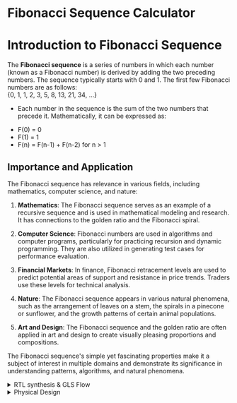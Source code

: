 # Fibonacci Sequence Calculator

# Introduction to Fibonacci Sequence

The **Fibonacci sequence** is a series of numbers in which each number (known as a Fibonacci number) is derived by adding the two preceding numbers. The sequence typically starts with 0 and 1. The first few Fibonacci numbers are as follows:  
{0, 1, 1, 2, 3, 5, 8, 13, 21, 34, ...}  

* Each number in the sequence is the sum of the two numbers that precede it. Mathematically, it can be expressed as:
- F(0) = 0  
- F(1) = 1  
- F(n) = F(n-1) + F(n-2) for n > 1

  
## Importance and Application

The Fibonacci sequence has relevance in various fields, including mathematics, computer science, and nature:

1. **Mathematics**: The Fibonacci sequence serves as an example of a recursive sequence and is used in mathematical modeling and research. It has connections to the golden ratio and the Fibonacci spiral.

2. **Computer Science**: Fibonacci numbers are used in algorithms and computer programs, particularly for practicing recursion and dynamic programming. They are also utilized in generating test cases for performance evaluation.

3. **Financial Markets**: In finance, Fibonacci retracement levels are used to predict potential areas of support and resistance in price trends. Traders use these levels for technical analysis.

4. **Nature**: The Fibonacci sequence appears in various natural phenomena, such as the arrangement of leaves on a stem, the spirals in a pinecone or sunflower, and the growth patterns of certain animal populations.

5. **Art and Design**: The Fibonacci sequence and the golden ratio are often applied in art and design to create visually pleasing proportions and compositions.

The Fibonacci sequence's simple yet fascinating properties make it a subject of interest in multiple domains and demonstrate its significance in understanding patterns, algorithms, and natural phenomena.

<details>
  <summary> RTL synthesis & GLS Flow </summary>

## RTL (Register-Transfer Level)

- **Definition**: RTL is a level of abstraction in digital circuit design where the behavior of a circuit is represented using registers and the data transfers between them.
- **Usage**: RTL design is a crucial step in hardware design where the functionality of the digital circuit is described using a register transfer language (HDL) like VHDL or Verilog. It serves as an intermediate representation before synthesis.

## GLS (Gate-Level Simulation)

- **Definition**: GLS is a simulation technique used to verify the logical correctness of a design after synthesis. It operates at the gate-level, taking into account the specific gates and interconnections used in the target technology.
- **Usage**: GLS ensures that the synthesized netlist matches the intended functionality of the RTL description. It's a critical step in the verification process for digital circuits.

## Icarus Verilog (iverilog)

- **Definition**: Icarus Verilog, often referred to as iverilog, is an open-source Verilog simulation and synthesis tool. It is used for compiling and simulating Verilog designs.
- **Usage**: Icarus Verilog is utilized by digital design engineers for simulating and validating RTL designs described in the Verilog hardware description language. It helps in debugging and testing digital circuits.

## Yosys

- **Definition**: Yosys is an open-source framework for RTL synthesis and formal verification. It takes RTL descriptions (in Verilog, for example) and generates gate-level representations for different target technologies.
- **Usage**: Yosys is used for RTL synthesis, which transforms high-level RTL descriptions into gate-level netlists suitable for manufacturing. It also offers formal verification capabilities.

## GTKWave

- **Definition**: GTKWave is an open-source waveform viewer for viewing simulation output. It is used to visualize digital signals and their behavior over time.
- **Usage**: GTKWave is commonly used for analyzing and debugging simulation results from various digital design tools. It provides a graphical representation of signal waveforms, helping designers understand and troubleshoot their circuits.

These tools play crucial roles in digital design, verification, and simulation processes, ensuring the correctness and functionality of digital circuits at different levels of abstraction.  

* Pre-Simulation   

- Create the verilog file using command  -  
  ```` vim fib_seq_calc.v````  
   with the code given.
  
````
module fib_seq_calc (
  input  clk,
  input  rst,
  input  [5:0] n,          // Input for the desired Fibonacci sequence number (6 bits)
  output wire [31:0] out
);

  // Registers to store the current and previous values of the Fibonacci counter
  reg [31:0] RegA, RegB ;
  reg [5:0] counter;      // Counter to keep track of Fibonacci sequence number
  reg [31:0] par_out;

  always @(posedge clk or posedge rst) begin
    if (rst) begin
      RegA <= 32'h1;     // Start RegA with the second value of the Fibonacci series - '1'
      RegB <= 32'h0;     // Start RegB with the first value of the Fibonacci series - '0'
      counter <= 6'b0;   // Reset the counter to zero
     end
    else begin
      if (counter <= n) begin
        RegA <= (RegB == 32'h80000000) ? 32'h1 : (RegA + RegB); // if RegB == 2^31, reset RegA
        RegB <= (RegB == 32'h80000000) ? 32'h0 : RegA;           // if RegB == 2^31, reset RegB
        par_out <=  RegB ; // RegB output stored as par_out
       	counter <= counter + 1; // Increment the counter
        end
      else
	par_out = 32'h0;      // 32'h0 output stored as par_out
    end
  end

  assign out = par_out;

endmodule
	  
````

![Screenshot from 2023-11-03 07-27-36](https://github.com/lalithlochanr/pes_fibonacci/assets/108328466/03e7c8b4-0049-451b-897f-41248e68bcf2)



-Create the test-bench using command -      
```` vim tb_fib_seq_calc.v````  
with the code given.

````
module tb_fib_seq_calc ();

  reg clk, rst;
  wire [31:0] out;
  reg [5:0] n; // User input for the desired Fibonacci sequence number (6 bits)
  wire [5:0] counter; // Counter waveform

  fib_seq_calc u0 (
    .clk(clk),
    .rst(rst),
    .n(n), // Connect the n input
    .out(out)
  );

  always #10 clk = ~clk;

  initial begin
    clk = 0;
    rst = 1;
    n = 0; // Initialize n to 0

    #20 rst = 0;

    // Test case 1: Calculate Fibonacci for n = 0
    n = 0; // Example: Calculate Fibonacci for n = 0
    #20 
    rst = 0;

    // Wait for the calculation to complete
    #500; // Adjust this as needed

    // Reset the input, output, and counter to zero
    n = 0;
    rst = 1;

    // Wait before starting the next test case
    #100;


    // Test case 2: Calculate Fibonacci for n = 1
    n = 1; // Example: Calculate Fibonacci for n = 1
    #20
    rst = 0;

    // Wait for the calculation to complete
    #500; // Adjust this as needed

    // Reset the input, output, and counter to zero
    n = 0;
    rst = 1;

    // Wait before starting the next test case
    #100;

    // Test case 3: Calculate Fibonacci for n = 2
    n = 2; // Example: Calculate Fibonacci for n = 2
    #20
    rst = 0;

    // Wait for the calculation to complete
    #500; // Adjust this as needed

    // Reset the input, output, and counter to zero
    n = 0;
    rst = 1;

    // Wait before starting the next test case
    #100;


    // Test case 4: Calculate Fibonacci for n = 3
    n = 3; // Example: Calculate Fibonacci for n = 3
    #20
    rst = 0;

    // Wait for the calculation to complete
    #500; // Adjust this as needed

    // Reset the input, output, and counter to zero
    n = 0;
    rst = 1;

    // Wait before starting the next test case
    #100;

    // Test case 5: Calculate Fibonacci for n = 21
    n = 21; // Example: Calculate Fibonacci for n = 21
    #20
    rst = 0;

    // Wait for the calculation to complete
    #500; // Adjust this as needed

    // Reset the input, output, and counter to zero
    n = 0;
    rst = 1;

    // Test case 6: Calculate Fibonacci for n = 45
    n = 45; // Example: Calculate Fibonacci for n = 45
    #20
    rst = 0;

    // Wait for the calculation to complete
    #2000; // Adjust this as needed

    // Reset the input, output, and counter to zero
    n = 0;
    rst = 1;

    // Wait before starting the next test case
    #100;

    // Finish simulation
    $finish;
  end

  initial begin
    $dumpfile("dump_fib_seq_calc.vcd");
    $dumpvars(0);
  end

endmodule
````

![Screenshot from 2023-11-03 07-29-47](https://github.com/lalithlochanr/pes_fibonacci/assets/108328466/b6f67c88-7715-4f72-bb04-91c2b2c15b48)



* Simulation
  
- Implement this code using iverilog then execute the file and obtain vcd file and obtain the waveform using gtkwave by following the commands
  below.

  ````
  iverilog fib_seq_calc.v tb_fib_seq_calc.v
  ./a.out
  gtkwave dump_fib_seq_calc.vcd
  ````
![Screenshot from 2023-10-24 23-34-34](https://github.com/lalithlochanr/pes_fibonacci/assets/108328466/7ff0c345-0293-4b6b-8aa1-0144c0fcc1de)

* Verify the waveform - (the bits represent hexadecimal values!!!!)

![Screenshot from 2023-10-24 23-35-18](https://github.com/lalithlochanr/pes_fibonacci/assets/108328466/9f533ff4-8963-43bd-b852-2e21665c732e)

![Screenshot from 2023-10-24 23-35-32](https://github.com/lalithlochanr/pes_fibonacci/assets/108328466/dbb21da7-50b3-4bd2-b6e4-1954009ad118)

![Screenshot from 2023-10-24 23-35-43](https://github.com/lalithlochanr/pes_fibonacci/assets/108328466/1f267662-d98f-43c8-940a-bd26023fb4f6)

![Screenshot from 2023-10-24 23-35-49](https://github.com/lalithlochanr/pes_fibonacci/assets/108328466/aa07a829-5950-4fe9-8ff6-6bd41b388481)

![Screenshot from 2023-10-24 23-36-24](https://github.com/lalithlochanr/pes_fibonacci/assets/108328466/9dfcb302-2d43-469c-be20-44bffd6c1646)

![Screenshot from 2023-10-24 23-36-46](https://github.com/lalithlochanr/pes_fibonacci/assets/108328466/ab948da8-2df3-4406-96d4-4de6849a28ed)

* RTL (Register-Transfer Level) Synthesis

- Invoke yosys

````
read_liberty -lib ../lib/sky130_fd_sc_hd__tt_025C_1v80.lib
read_verilog fib_seq_calc.v
synth -top fibonacci_counter
````
![Screenshot from 2023-11-03 07-19-31](https://github.com/lalithlochanr/pes_fibonacci/assets/108328466/b5601190-b0c2-463e-a69c-3f3417a48a39)

![Screenshot from 2023-11-03 07-19-39](https://github.com/lalithlochanr/pes_fibonacci/assets/108328466/fff07f96-3a64-4ef0-ac17-6a6fa3f80d7c)


- For viewing netlist -

````
abc -liberty -lib ./lib/sky130_fd_sc_hd__tt_025C_1v80.lib
show
````
![Screenshot from 2023-10-24 23-42-16](https://github.com/lalithlochanr/pes_fibonacci/assets/108328466/befcdd17-04a4-458b-b437-9dfcde5afdfc)

![Screenshot from 2023-10-24 23-42-33](https://github.com/lalithlochanr/pes_fibonacci/assets/108328466/2fda4e27-d044-41c0-90f6-9503959346a0)

![Screenshot from 2023-10-24 23-42-50](https://github.com/lalithlochanr/pes_fibonacci/assets/108328466/086fbfad-f024-4bd4-8e70-3ae683645d9b)

![Screenshot from 2023-10-24 23-43-00](https://github.com/lalithlochanr/pes_fibonacci/assets/108328466/51d74c6e-54b1-40f6-a5e8-c1d8abca7127)

![Screenshot from 2023-10-24 23-44-16](https://github.com/lalithlochanr/pes_fibonacci/assets/108328466/c92d28c8-4a2b-4ac1-a7c7-e3d2967bb558)

- To obtain net file -

````
write_verilog fib_seq_calc_net.v
!vim fib_seq_calc_net.v
````
![Screenshot from 2023-11-03 07-23-22](https://github.com/lalithlochanr/pes_fibonacci/assets/108328466/4630c2f2-bb80-4219-a415-59d9c267f9ad)


- To reduce the net file -

````
write_verilog -noattr fib_seq_calc_net.v
!vim fib_seq_calc_net.v
````
![Screenshot from 2023-11-03 07-23-58](https://github.com/lalithlochanr/pes_fibonacci/assets/108328466/cc433596-0c8e-4d20-83e3-a4148b96cc6a)


* GLS (Gate Level Simulation)

- we generate the waveform with the netlist file generated.

````
iverilog ../my_lib/verilog_model/primitives.v ../my_lib/verilog_model/sky130_fd_sc_hd.v fib_seq_calc_net.v tb_fib_seq_calc.v
````
![Screenshot from 2023-10-24 23-48-10](https://github.com/lalithlochanr/pes_fibonacci/assets/108328466/bc86263b-c348-4882-88ca-19edc657b27f)

- execute the file and obtain the waveform.

````
./a.out
gtkwave dump_fib_seq_calc.vcd
````

![Screenshot from 2023-10-24 23-54-53](https://github.com/lalithlochanr/pes_fibonacci/assets/108328466/c79dd18e-049b-4aad-ac4b-473c372f2753)

![Screenshot from 2023-10-24 23-53-38](https://github.com/lalithlochanr/pes_fibonacci/assets/108328466/48e3f4d2-8904-40cb-9369-981a6d60f253)


</details>


<details>
	<summary> Physical Design </summary>

* Physical Design:
Physical design in the context of integrated circuits involves the process of transforming a logical design (a high-level description of a circuit) into a physical representation that can be manufactured. This includes tasks like synthesis, floorplanning, placement, routing, design rule checks. The goal is to create an efficient and manufacturable layout while meeting performance, power, and area constraints.

* Tools:

1. Ngspice:
   - Ngspice is an open-source mixed-level/mixed-signal electronic circuit simulator.
   - It is used for simulating and analyzing analog, digital, and mixed-signal circuits.
   - Ngspice can be used for tasks like transient analysis, AC analysis, and DC analysis of electronic circuits.

2. Magic:
   - Magic is an open-source VLSI layout and design tool.
   - It's used for the physical layout design of integrated circuits.
   - Magic allows designers to create and edit layouts, perform design rule checks, and generate GDSII files for fabrication.

3. OpenLane:
   - OpenLane is an open-source digital ASIC design flow.
   - It automates the process of taking a high-level RTL (Register-Transfer Level) description and transforming it into a manufacturable GDSII file.
   - OpenLane includes several tools and scripts for synthesis, place and route, and other physical design tasks to streamline the ASIC design process.

- in the home directory download the following tools.

* ngspice

- download the ngspice file tar zip file - "https://sourceforge.net/projects/ngspice/files/"

````
sudo apt-get install libxaw7-dev
tar -zxvf ngspice-41.tar.gz
cd ngspice-41
mkdir release
cd release
../configure  --with-x --with-readline=yes --disable-debug
sudo make
sudo make install
````

* magic  
````
sudo apt-get install m4
sudo apt-get install tcsh
sudo apt-get install csh
sudo apt-get install libx11-dev
sudo apt-get install tcl-dev tk-dev
sudo apt-get install libcairo2-dev
sudo apt-get install mesa-common-dev libglu1-mesa-dev
sudo apt-get install libncurses-dev
git clone https://github.com/RTimothyEdwards/magic
cd magic
./configure
sudo make
sudo make install
````

* OpenLane
````
sudo apt-get update
sudo apt-get upgrade
sudo apt install -y build-essential python3 python3-venv python3-pip make git

sudo apt install apt-transport-https ca-certificates curl software-properties-common
curl -fsSL https://download.docker.com/linux/ubuntu/gpg | sudo gpg --dearmor -o /usr/share/keyrings/docker-archive-keyring.gpg

echo "deb [arch=amd64 signed-by=/usr/share/keyrings/docker-archive-keyring.gpg] https://download.docker.com/linux/ubuntu $(lsb_release -cs) stable" | sudo tee /etc/apt/sources.list.d/docker.list > /dev/null

sudo apt update
sudo apt install docker-ce docker-ce-cli containerd.io
sudo docker run hello-world
sudo groupadd docker
sudo usermod -aG docker $USER
sudo reboot 
# After reboot
docker run hello-world (should show you the output under 'Example Output' in https://hub.docker.com/_/hello-world)

- To install the PDKs and Tools
cd $HOME
git clone https://github.com/The-OpenROAD-Project/OpenLane
cd OpenLane
make
make test
````

* Work-Flow:

- In the designs folder of the OpenLane, create a folder with the name of your design.

![Screenshot from 2023-11-04 18-07-44](https://github.com/lalithlochanr/pes_fibonacci/assets/108328466/cb3da22f-174d-4fa3-9b9a-eb001c059d75)

- In the the folder of your design, create a config.json file and a src folder.

![Screenshot from 2023-11-04 18-08-23](https://github.com/lalithlochanr/pes_fibonacci/assets/108328466/c1beac3e-a853-41c4-8526-a3871de654d3)

![Screenshot from 2023-11-04 18-09-58](https://github.com/lalithlochanr/pes_fibonacci/assets/108328466/416201e2-6636-402c-8639-f1c69457014a)  

- In the src folder, create a file with verilog file of your design and all the libraries required.

![Screenshot from 2023-11-04 18-08-49](https://github.com/lalithlochanr/pes_fibonacci/assets/108328466/41a87763-aba3-49fc-b8ef-45379fa3235a)

- In the OpenLane folder, create a folder pdks and the following files.

```` mkdir pdks ````

![Screenshot from 2023-11-04 18-21-28](https://github.com/lalithlochanr/pes_fibonacci/assets/108328466/4bafa0b3-ebe5-4d48-90b5-7cb03a8366c1)


- In the OpenLane folder terminal, type the following commands.

````
make mount
./flow.tcl -interactive
prep -design fib_seq_calc
````
![Screenshot from 2023-11-03 10-30-18](https://github.com/lalithlochanr/pes_fibonacci/assets/108328466/37ebe632-5c2b-4217-84fb-3e2854fe4bcb)  

* Synthesis

````
run_synthesis
````
![Screenshot from 2023-11-03 10-30-57](https://github.com/lalithlochanr/pes_fibonacci/assets/108328466/6d2342d3-9a27-4be1-b734-b583b61645d4)  

![Screenshot from 2023-11-03 19-56-09](https://github.com/lalithlochanr/pes_fibonacci/assets/108328466/03ef081a-b457-413f-abf2-d00e3e9c6d36)  

![Screenshot from 2023-11-04 18-36-49](https://github.com/lalithlochanr/pes_fibonacci/assets/108328466/0cc766d8-4791-43c8-8a9f-e1c53b44ca50)  

* Flop-Ratio:

- DFRTP = (Number of DFFs with differential reset-to-preset) / (Total number of cells)  

DFRTP = 69 / 576 ≈ 0.1198

- DFSTP = (Number of DFFs with differential set-to-preset) / (Total number of cells)

DFSTP = 1 / 576 ≈ 0.0017

- DFXTP = (Number of DFFs with differential flip-to-preset) / (Total number of cells)

DFXTP = 32 / 576 ≈ 0.0556

* Floorplan

````
run_floorplan
````

![Screenshot from 2023-11-03 15-54-01](https://github.com/lalithlochanr/pes_fibonacci/assets/108328466/214b025b-5cc7-4559-95cb-8859b9481074)






































</details>
  


